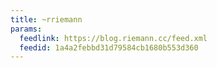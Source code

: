 ```yaml
---
title: ~rriemann
params:
  feedlink: https://blog.riemann.cc/feed.xml
  feedid: 1a4a2febbd31d79584cb1680b553d360
---
```

